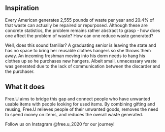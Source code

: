 ## Inspiration
Every American generates 2,555 pounds of waste per year and 20.4% of that waste can actually be repaired or repurposed. Although these are concrete statistics, the problem remains rather abstract to grasp - how does one affect the problem of waste? How can one reduce waste generated?

Well, does this sound familiar? A graduating senior is leaving the state and has no space to bring her reusable clothes hangers so she throws them away. An incoming freshman moving into his dorm needs to hang his clothes up so he purchases new hangers. Albeit small, unnecessary waste was generated due to the lack of communication between the discarder and the purchaser.

## What it does
Free.U aims to bridge this gap and connect people who have unwanted usable items with people looking for used items. By combining gifting and reusing, Free.U relieves people of their unwanted goods, removes the need to spend money on items, and reduces the overall waste generated.

Follow us on Instagram @free.u_2020 for our journey!

